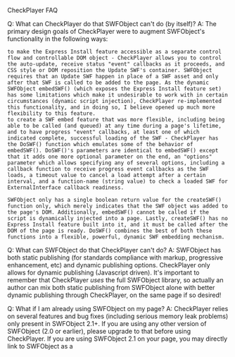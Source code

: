 CheckPlayer FAQ

Q: What can CheckPlayer do that SWFObject can't do (by itself)?
A: The primary design goals of CheckPlayer were to augment SWFObject's functionality in the following ways:

    to make the Express Install feature accessible as a separate control flow and controllable DOM object - CheckPlayer allows you to control the auto-update, receive status "event" callbacks as it proceeds, and CSS style or DOM reposition the Update SWF's container. SWFObject requires that an Update SWF happen in place of a SWF asset and only after that SWF is called to be added to the page. As the dynamic SWFObject embedSWF() (which exposes the Express Install feature set) has some limitations which make it undesirable to work with in certain circumstances (dynamic script injection), CheckPlayer re-implemented this functionality, and in doing so, I believe opened up much more flexibility to this feature.
    to create a SWF embed feature that was more flexible, including being able to be called (and queued) at any time during a page's lifetime, and to have progress "event" callbacks, at least one of which indicated complete, successful loading of the SWF - CheckPlayer has the DoSWF() function which emulates some of the behavior of embedSWF(). DoSWF()'s parameters are identical to embedSWF() except that it adds one more optional parameter on the end, an "options" parameter which allows specifying any of several options, including a callback function to receive progress event callbacks as the SWF loads, a timeout value to cancel a load attempt after a certain interval, and a function-name (string value) to check a loaded SWF for ExternalInterface callback readiness.

    SWFObject only has a single boolean return value for the createSWF() function only, which merely indicates that the SWF object was added to the page's DOM. Additionally, embedSWF() cannot be called if the script is dynamically injected into a page. Lastly, createSWF() has no Express Install feature built into it, and it must be called after the DOM of the page is ready. DoSWF() combines the best of both these functions into a flexible, powerful, dynamic SWF embedding mechanism.

Q: What can SWFObject do that CheckPlayer can't do?
A: SWFObject has both static publishing (for standards compliance with markup, progressive enhancement, etc) and dynamic publishing options. CheckPlayer only allows for dynamic publishing (Javascript driven). It's important to remember that CheckPlayer *uses* the full SWFObject library, so actually an author can mix both static publishing from SWFObject alone with better dynamic publishing through CheckPlayer, on the same page if so desired!

Q: What if I am already using SWFObject on my page?
A: CheckPlayer relies on several features and bug fixes (including serious memory leak problems) only present in SWFObject 2.1+. If you are using any other version of SWFObject (2.0 or earlier), please upgrade to that before using CheckPlayer. If you are using SWFObject 2.1 on your page, you may directly link to SWFObject as a <script> tag reference in the HEAD of your page, as long as you make sure it comes before a reference to any flensed project files. The best approach however is to let CheckPlayer load SWFObject for you. Note: The full SWFObject library will still be available for your code to use even if you let CheckPlayer load it.

Q: Why is CheckPlayer a singleton object?
A: Because a browser can only have one version of a plugin installed at once, a web author must choose to target a single Flash Player version for each single page or site. As such, there is no valid reason to check for (and initiate updates of) multiple plugin versions. So, CheckPlayer conserves browser resources by forcing itself to only be able to be instantiated once (even if a web author attempts multiple instantiations). The check(-and-update) which is performed on the first instantiation should be considered valid once for the entire page's lifetime. Furthermore, if a web author really does need to do multiple version checks for some reason, the SWFObject API External Link provides appropriate tools for doing so.

Q: What happens if the browser plugin is updated?
A: Adobe's Express Install feature, available from Flash Player 6.0.65+, asks the user if they want to upgrade, and if they say 'Yes', it automatically downloads the latest Adobe Flash Player plugin for that browser and installs it. It then prompts the user to close the window, which the installer will then take care of re-opening to the original page URL. The resulting reload of your page will now have the appropriate latest plugin installed, and your re-check of the version should succeed, in which case your SWF assets should be displayed properly.

Q: How do I know what version to check for?
A: It depends on what version you targeted your SWF assets to. Odds are, version 8 or 9 was the target if the SWF is less than a year or two old. Check your "Publish" settings, or the documentation for the SWF asset if it was made by someone else, to be sure. If in doubt, check for version "9" (or "9.0.124") which is the most recent available from Adobe at the time of this writing. You can supply a shortened version string to CheckPlayer (ie, "9" instead of "9.0.124") if you only want to check for the major plugin version. If however your SWF asset is taking advantage of a particular build's features, such as the security model fully implemented in 9.0.124, then you can be more specific with what version you check for.

Q: Can I specifically ask for the player to update to a particular version?
A: No, Adobe's Express Install feature will automatically ask for the latest stable plugin version available for that user's platform/browser.

Q: What about Beta or Testing versions of the plugin?
A: At this time, it does not appear that Adobe makes available through Express Install anything other than their stable, production release builds. Furthermore, this is probably the best decision as it gives the most reliability to the broad web audience. If you need your assets to run in the Beta or Testing versions of the plugin, it's best for this to be done manually for any affected user environments. 
